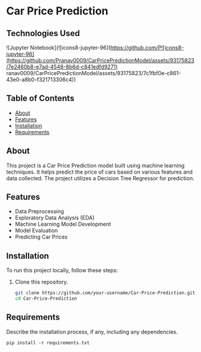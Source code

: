 # Car Price Prediction

## **Technologies Used**

![Jupyter Notebook](![icons8-jupyter-96](https://github.com/P![icons8-jupyter-96](https://github.com/Pranav0009/CarPricePredictionModel/assets/93175823/7e2460b8-e7ad-4548-8b6d-c841edfd9271)
ranav0009/CarPricePredictionModel/assets/93175823/7c1fbf0e-c861-43e0-a8b0-f321713306c4))

## Table of Contents
- [About](#about)
- [Features](#features)
- [Installation](#installation)
- [Requirements](#Requirements)

## About
This project is a Car Price Prediction model built using machine learning techniques. It helps predict the price of cars based on various features and data collected. The project utilizes a Decision Tree Regressor for prediction.

## Features
- Data Preprocessing
- Exploratory Data Analysis (EDA)
- Machine Learning Model Development
- Model Evaluation
- Predicting Car Prices

## Installation
To run this project locally, follow these steps:

1. Clone this repository.
   ```bash
   git clone https://github.com/your-username/Car-Price-Prediction.git
   cd Car-Price-Prediction

## Requirements
Describe the installation process, if any, including any dependencies. 

```shell
pip install -r requirements.txt
